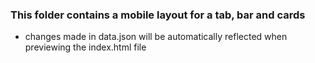 ### This folder contains a mobile layout for a tab, bar and cards


- changes made in data.json will be automatically reflected when previewing the index.html file